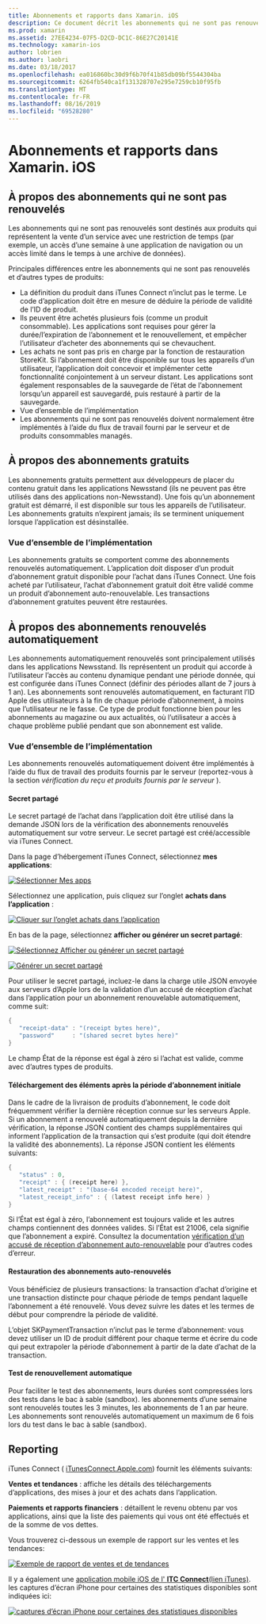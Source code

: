 ```yaml
---
title: Abonnements et rapports dans Xamarin. iOS
description: Ce document décrit les abonnements qui ne sont pas renouvelés, les abonnements gratuits, les abonnements auto-renouvelés et l’utilisation d’iTunes Connect pour signaler ces éléments.
ms.prod: xamarin
ms.assetid: 27EE4234-07F5-D2CD-DC1C-86E27C20141E
ms.technology: xamarin-ios
author: lobrien
ms.author: laobri
ms.date: 03/18/2017
ms.openlocfilehash: ea016860bc30d9f6b70f41b85db09bf5544304ba
ms.sourcegitcommit: 6264fb540ca1f131328707e295e7259cb10f95fb
ms.translationtype: MT
ms.contentlocale: fr-FR
ms.lasthandoff: 08/16/2019
ms.locfileid: "69528280"
---
```

# <a name="subscriptions-and-reporting-in-xamarinios"></a>Abonnements et rapports dans Xamarin. iOS

## <a name="about-non-renewing-subscriptions"></a>À propos des abonnements qui ne sont pas renouvelés

Les abonnements qui ne sont pas renouvelés sont destinés aux produits qui représentent la vente d’un service avec une restriction de temps (par exemple, un accès d’une semaine à une application de navigation ou un accès limité dans le temps à une archive de données).   
   
Principales différences entre les abonnements qui ne sont pas renouvelés et d’autres types de produits:

- La définition du produit dans iTunes Connect n’inclut pas le terme. Le code d’application doit être en mesure de déduire la période de validité de l’ID de produit. 
- Ils peuvent être achetés plusieurs fois (comme un produit consommable). Les applications sont requises pour gérer la durée/l’expiration de l’abonnement et le renouvellement, et empêcher l’utilisateur d’acheter des abonnements qui se chevauchent. 
- Les achats ne sont pas pris en charge par la fonction de restauration StoreKit. Si l’abonnement doit être disponible sur tous les appareils d’un utilisateur, l’application doit concevoir et implémenter cette fonctionnalité conjointement à un serveur distant. Les applications sont également responsables de la sauvegarde de l’état de l’abonnement lorsqu’un appareil est sauvegardé, puis restauré à partir de la sauvegarde. 
- Vue d’ensemble de l’implémentation
- Les abonnements qui ne sont pas renouvelés doivent normalement être implémentés à l’aide du flux de travail fourni par le serveur et de produits consommables managés. 


## <a name="about-free-subscriptions"></a>À propos des abonnements gratuits

Les abonnements gratuits permettent aux développeurs de placer du contenu gratuit dans les applications Newsstand (ils ne peuvent pas être utilisés dans des applications non-Newsstand). Une fois qu’un abonnement gratuit est démarré, il est disponible sur tous les appareils de l’utilisateur. Les abonnements gratuits n’expirent jamais; ils se terminent uniquement lorsque l’application est désinstallée.

### <a name="implementation-overview"></a>Vue d’ensemble de l’implémentation

Les abonnements gratuits se comportent comme des abonnements renouvelés automatiquement. L’application doit disposer d’un produit d’abonnement gratuit disponible pour l’achat dans iTunes Connect. Une fois acheté par l’utilisateur, l’achat d’abonnement gratuit doit être validé comme un produit d’abonnement auto-renouvelable. Les transactions d’abonnement gratuites peuvent être restaurées.


## <a name="about-auto-renewable-subscriptions"></a>À propos des abonnements renouvelés automatiquement

Les abonnements automatiquement renouvelés sont principalement utilisés dans les applications Newsstand. Ils représentent un produit qui accorde à l’utilisateur l’accès au contenu dynamique pendant une période donnée, qui est configurée dans iTunes Connect (définir des périodes allant de 7 jours à 1 an). Les abonnements sont renouvelés automatiquement, en facturant l’ID Apple des utilisateurs à la fin de chaque période d’abonnement, à moins que l’utilisateur ne le fasse. Ce type de produit fonctionne bien pour les abonnements au magazine ou aux actualités, où l’utilisateur a accès à chaque problème publié pendant que son abonnement est valide.

### <a name="implementation-overview"></a>Vue d’ensemble de l’implémentation

Les abonnements renouvelés automatiquement doivent être implémentés à l’aide du flux de travail des produits fournis par le serveur (reportez-vous à la section *vérification du reçu et produits fournis par le serveur* ).

#### <a name="shared-secret"></a>Secret partagé

Le secret partagé de l’achat dans l’application doit être utilisé dans la demande JSON lors de la vérification des abonnements renouvelés automatiquement sur votre serveur. Le secret partagé est créé/accessible via iTunes Connect.

Dans la page d’hébergement iTunes Connect, sélectionnez **mes applications**:   
   
 [![](subscriptions-and-reporting-images/image2.png "Sélectionner Mes apps")](subscriptions-and-reporting-images/image2.png#lightbox)  
 
Sélectionnez une application, puis cliquez sur l’onglet **achats dans l’application** :

[![](subscriptions-and-reporting-images/image6.png "Cliquer sur l’onglet achats dans l’application")](subscriptions-and-reporting-images/image6.png#lightbox)

En bas de la page, sélectionnez **afficher ou générer un secret partagé**:
   
 [![](subscriptions-and-reporting-images/image40.png "Sélectionnez Afficher ou générer un secret partagé")](subscriptions-and-reporting-images/image40.png#lightbox)

 [![](subscriptions-and-reporting-images/image41.png "Générer un secret partagé")](subscriptions-and-reporting-images/image41.png#lightbox)   
   
   
   
 Pour utiliser le secret partagé, incluez-le dans la charge utile JSON envoyée aux serveurs d’Apple lors de la validation d’un accusé de réception d’achat dans l’application pour un abonnement renouvelable automatiquement, comme suit:

```csharp
{
   "receipt-data" : "(receipt bytes here)",
   "password"     : "(shared secret bytes here)"
}
```

Le champ État de la réponse est égal à zéro si l’achat est valide, comme avec d’autres types de produits.

#### <a name="downloading-items-after-the-initial-subscription-term"></a>Téléchargement des éléments après la période d’abonnement initiale

Dans le cadre de la livraison de produits d’abonnement, le code doit fréquemment vérifier la dernière réception connue sur les serveurs Apple. Si un abonnement a renouvelé automatiquement depuis la dernière vérification, la réponse JSON contient des champs supplémentaires qui informent l’application de la transaction qui s’est produite (qui doit étendre la validité des abonnements). La réponse JSON contient les éléments suivants:

```csharp
{
   "status" : 0,
   "receipt" : { (receipt here) },
   "latest_receipt" : "(base-64 encoded receipt here)",
   "latest_receipt_info" : { (latest receipt info here) }
}
```

Si l’État est égal à zéro, l’abonnement est toujours valide et les autres champs contiennent des données valides. Si l’État est 21006, cela signifie que l’abonnement a expiré. Consultez la documentation [vérification d’un accusé de réception d’abonnement auto-renouvelable](https://developer.apple.com/library/ios/releasenotes/General/ValidateAppStoreReceipt/Chapters/ValidateRemotely.html) pour d’autres codes d’erreur.

#### <a name="restoring-auto-renewable-subscriptions"></a>Restauration des abonnements auto-renouvelés

Vous bénéficiez de plusieurs transactions: la transaction d’achat d’origine et une transaction distincte pour chaque période de temps pendant laquelle l’abonnement a été renouvelé. Vous devez suivre les dates et les termes de début pour comprendre la période de validité.   
   
   
   
 L’objet SKPaymentTransaction n’inclut pas le terme d’abonnement: vous devez utiliser un ID de produit différent pour chaque terme et écrire du code qui peut extrapoler la période d’abonnement à partir de la date d’achat de la transaction.

#### <a name="testing-auto-renewal"></a>Test de renouvellement automatique

Pour faciliter le test des abonnements, leurs durées sont compressées lors des tests dans le bac à sable (sandbox). les abonnements d’une semaine sont renouvelés toutes les 3 minutes, les abonnements de 1 an par heure. Les abonnements sont renouvelés automatiquement un maximum de 6 fois lors du test dans le bac à sable (sandbox).

## <a name="reporting"></a>Reporting

iTunes Connect ( [iTunesConnect.Apple.com](http://itunesconnect.apple.com)) fournit les éléments suivants:   
   
 **Ventes et tendances** : affiche les détails des téléchargements d’applications, des mises à jour et des achats dans l’application.   
   
 **Paiements et rapports financiers** : détaillent le revenu obtenu par vos applications, ainsi que la liste des paiements qui vous ont été effectués et de la somme de vos dettes.

Vous trouverez ci-dessous un exemple de rapport sur les ventes et les tendances:   

 [![](subscriptions-and-reporting-images/image42.png "Exemple de rapport de ventes et de tendances")](subscriptions-and-reporting-images/image42.png#lightbox)   
   
 Il y a également une [application mobile iOS de l' **ITC Connect**(lien iTunes)](http://itunes.apple.com/us/app/itunes-connect-mobile/id376771144?mt=8).
les captures d’écran iPhone pour certaines des statistiques disponibles sont indiquées ici:   
   
 [![](subscriptions-and-reporting-images/image43.png "captures d’écran iPhone pour certaines des statistiques disponibles")](subscriptions-and-reporting-images/image43.png#lightbox)
